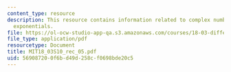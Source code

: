 ```yaml
---
content_type: resource
description: This resource contains information related to complex numbers and  complex
  exponentials.
file: https://ol-ocw-studio-app-qa.s3.amazonaws.com/courses/18-03-differential-equations-spring-2010/569087200f6bd49d258cf0698bde20c5_MIT18_03S10_rec_05.pdf
file_type: application/pdf
resourcetype: Document
title: MIT18_03S10_rec_05.pdf
uid: 56908720-0f6b-d49d-258c-f0698bde20c5
---
```

